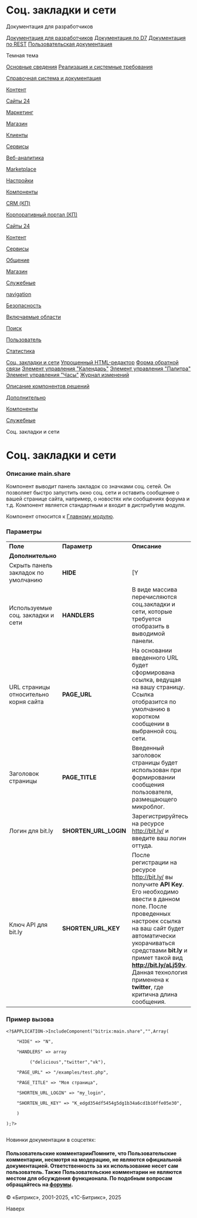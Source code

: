 # Соц. закладки и сети

Документация для разработчиков

[Документация для разработчиков](https://dev.1c-bitrix.ru/api_help/)
[Документация по D7](https://dev.1c-bitrix.ru/api_d7/)
[Документация по REST](https://dev.1c-bitrix.ru/rest_help/)
[Пользовательская документация](https://dev.1c-bitrix.ru/user_help/)

Темная тема

[Основные сведения](/user_help/index.php)
[Реализация и системные требования](/user_help/reqintro.php)

[Справочная система и документация](/user_help/help/index.php)

[Контент](/user_help/content/index.php)

[Сайты 24](/user_help/sites24/index.php)

[Маркетинг](/user_help/marketing/index.php)

[Магазин](/user_help/store/index.php)

[Клиенты](/user_help/clients/index.php)

[Сервисы](/user_help/service/index.php)

[Веб-аналитика](/user_help/statistic/index.php)

[Marketplace](/user_help/marketplace/index.php)

[Настройки](/user_help/settings/index.php)

[Компоненты](/user_help/components/index.php)

[CRM (КП)](/user_help/components/crm/index.php)

[Корпоративный портал (КП)](/user_help/components/intranet/index.php)

[Сайты 24](/user_help/components/landing/index.php)

[Контент](/user_help/components/content/index.php)

[Сервисы](/user_help/components/services/index.php)

[Общение](/user_help/components/obschenie/index.php)

[Магазин](/user_help/components/magazin/index.php)

[Служебные](/user_help/components/sluzhebnie/index.php)

[navigation](/user_help/components/sluzhebnie/navigation/index.php)

[Безопасность](/user_help/components/sluzhebnie/security/index.php)

[Включаемые области](/user_help/components/sluzhebnie/included_regions/index.php)

[Поиск](/user_help/components/sluzhebnie/search/index.php)

[Пользователь](/user_help/components/sluzhebnie/user/index.php)

[Статистика](/user_help/components/sluzhebnie/statistic/index.php)

[Соц. закладки и сети](/user_help/components/sluzhebnie/main_share.php)
[Упрощенный HTML-редактор](/user_help/components/sluzhebnie/fileman_light_editor.php)
[Форма обратной связи](/user_help/components/sluzhebnie/main_feedback.php)
[Элемент управления "Календарь"](/user_help/components/sluzhebnie/main_calendar.php)
[Элемент управления "Палитра"](/user_help/components/sluzhebnie/main_colorpicker.php)
[Элемент управления "Часы"](/user_help/components/sluzhebnie/main_clock.php)
[Журнал изменений](/user_help/components/sluzhebnie/event_list.php)

[Описание компонентов решений](/user_help/description_decisions/index.php)

[Дополнительно](/user_help/additional/index.php)

[Компоненты](/user_help/components/index.php)

[Служебные](/user_help/components/sluzhebnie/index.php)

Соц. закладки и сети

# Соц. закладки и сети

### Описание **main.share**

Компонент выводит панель закладок со значками соц. сетей. Он позволяет быстро запустить окно соц. сети и оставить сообщение о вашей странице сайта, например, о новостях или сообщениях форума и т.д. Компонент является стандартным и входит в дистрибутив модуля.

Компонент относится к [Главному модулю](/user_help/settings/settings/index.php).

### Параметры

|  |  |  |
| --- | --- | --- |
| **Поле** | **Параметр** | **Описание** |
| **Дополнительно** | | |
| Скрыть панель закладок по умолчанию | **HIDE** | [Y|N] При отмеченной опции панель со значками соц. сетей будет скрыта по умолчанию. При работе с сайтом пользователь сможет развернуть ее. |
| Используемые соц. закладки и сети | **HANDLERS** | В виде массива перечисляются соц.закладки и сети, которые требуется отобразить в выводимой панели. |
| URL страницы относительно корня сайта | **PAGE\_URL** | На основании введенного URL будет сформирована ссылка, ведущая на вашу страницу. Ссылка отобразится по умолчанию в коротком сообщении в выбранной соц. сети. |
| Заголовок страницы | **PAGE\_TITLE** | Введенный заголовок страницы будет использован при формировании сообщения пользователя, размещающего микроблог. |
| Логин для bit.ly | **SHORTEN\_URL\_LOGIN** | Зарегистрируйтесь на ресурсе <http://bit.ly/> и введите ваш логин оттуда. |
| Ключ API для bit.ly | **SHORTEN\_URL\_KEY** | После регистрации на ресурсе <http://bit.ly/> вы получите **API Key**. Его необходимо ввести в данном поле. После проведенных настроек ссылка на ваш сайт будет автоматически укорачиваться средствами **bit.ly** и примет такой вид **http://bit.ly/aLj59v**. Данная технология применена к **twitter**, где критична длина сообщения. |

### Пример вызова

```
<?$APPLICATION->IncludeComponent("bitrix:main.share","",Array(
	"HIDE" => "N",
	"HANDLERS" => array
         ("delicious","twitter","vk"),
	"PAGE_URL" => "/examples/test.php",
	"PAGE_TITLE" => "Моя страница",
	"SHORTEN_URL_LOGIN" => "my_login",
	"SHORTEN_URL_KEY" => "K_edgd354df5454g5dg1b34a6cd1b10ffe05e30",
	)
);?>

```

Новинки документации в соцсетях:

#### Пользовательские комментарииПомните, что Пользовательские комментарии, несмотря на модерацию, не являются официальной документацией. Ответственность за их использование несет сам пользователь. Также Пользовательские комментарии не являются местом для обсуждения функционала. По подобным вопросам обращайтесь на [форумы](http://dev.1c-bitrix.ru/community/forums/group1/).

© «Битрикс», 2001-2025, «1С-Битрикс», 2025

Наверх